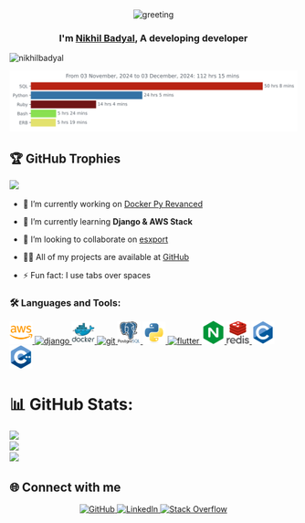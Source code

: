 <!--suppress ALL -->
<div align="center">
<img src="https://media1.tenor.com/m/nB37dEyQ_H4AAAAd/hey-cat.gif" align="center" style="width: 40%"  alt="greeting"/>
</div>  
<h3 align="center">I'm <a href="http://www.nikhilbadyal.com">Nikhil Badyal</a>, A developing developer</h3>

<p align="left"> <img src="https://komarev.com/ghpvc/?username=nikhilbadyal&label=Profile%20views&color=0e75b6&style=flat" alt="nikhilbadyal" /> </p>
<p align="left"> <img src="https://raw.githubusercontent.com/nikhilbadyal/nikhilbadyal/refs/heads/main/images/stat.svg" alt="Nikhil WakaTime Activity" /> </p>


## 🏆 GitHub Trophies
![](https://github-profile-trophy.vercel.app/?username=nikhilbadyal&theme=onedark&no-frame=false&no-bg=true&margin-w=4)


- 🔭 I’m currently working on [Docker Py Revanced](https://github.com/nikhilbadyal/docker-py-revanced)

- 🌱 I’m currently learning **Django & AWS Stack**

- 👯 I’m looking to collaborate on [esxport](https://github.com/nikhilbadyal/esxport)

- 👨‍💻 All of my projects are available at [GitHub](https://github.com/nikhilbadyal?tab=repositories&sort=)

- ⚡ Fun fact: I use tabs over spaces


<h3 align="left">🛠 Languages and Tools:</h3>
<p align="left"> 
   <a href="https://aws.amazon.com" target="_blank" rel="noreferrer"> 
   <img src="https://raw.githubusercontent.com/devicons/devicon/master/icons/amazonwebservices/amazonwebservices-plain-wordmark.svg" alt="aws" width="40" height="40"/> 
   </a>
   <a href="https://www.djangoproject.com/" target="_blank" rel="noreferrer"> 
   <img src="https://cdn.worldvectorlogo.com/logos/django.svg" alt="django" width="40" height="40"/> 
   </a> 
   <a href="https://www.docker.com/" target="_blank" rel="noreferrer"> 
   <img src="https://raw.githubusercontent.com/devicons/devicon/master/icons/docker/docker-original-wordmark.svg" alt="docker" width="40" height="40"/> 
   </a>
   <a href="https://git-scm.com/" target="_blank" rel="noreferrer"> 
   <img src="https://www.vectorlogo.zone/logos/git-scm/git-scm-icon.svg" alt="git" width="40" height="40"/> 
   </a> 
   <a href="https://www.postgresql.org" target="_blank" rel="noreferrer"> 
   <img src="https://raw.githubusercontent.com/devicons/devicon/master/icons/postgresql/postgresql-original-wordmark.svg" alt="postgresql" width="40" height="40"/> 
   </a> 
   <a href="https://www.python.org" target="_blank" rel="noreferrer"> 
   <img src="https://raw.githubusercontent.com/devicons/devicon/master/icons/python/python-original.svg" alt="python" width="40" height="40"/> 
   </a> 
   <a href="https://flutter.dev" target="_blank" rel="noreferrer"> 
   <img src="https://www.vectorlogo.zone/logos/flutterio/flutterio-icon.svg" alt="flutter" width="40" height="40"/> 
   </a>
   <a href="https://www.nginx.com" target="_blank" rel="noreferrer"> 
   <img src="https://raw.githubusercontent.com/devicons/devicon/master/icons/nginx/nginx-original.svg" alt="nginx" width="40" height="40"/> 
   </a>
   <a href="https://redis.io" target="_blank" rel="noreferrer"> 
   <img src="https://raw.githubusercontent.com/devicons/devicon/master/icons/redis/redis-original-wordmark.svg" alt="redis" width="40" height="40"/> 
   </a> 
   <a href="https://www.cprogramming.com/" target="_blank" rel="noreferrer"> 
   <img src="https://raw.githubusercontent.com/devicons/devicon/master/icons/c/c-original.svg" alt="c" width="40" height="40"/> 
   </a> 
   <a href="https://www.cprogramming.com/" target="_blank" rel="noreferrer"> 
   <img src="https://raw.githubusercontent.com/devicons/devicon/master/icons/cplusplus/cplusplus-original.svg" alt="c" width="40" height="40"/> 
   </a> 
</p>


# 📊 GitHub Stats:
![](https://github-readme-stats.vercel.app/api?username=nikhilbadyal&theme=dark&hide_border=false&include_all_commits=false&count_private=true)<br/>
![](https://github-readme-streak-stats.herokuapp.com/?user=nikhilbadyal&theme=dark&hide_border=false)<br/>
![](https://github-readme-stats.vercel.app/api/top-langs/?username=nikhilbadyal&theme=dark&hide_border=false&include_all_commits=false&count_private=true&layout=compact)


## 🌐 Connect with me
<div style="text-align: center;">
  <a href="https://github.com/nikhilbadyal" target="_blank" rel="noopener noreferrer">
    <img src="https://img.shields.io/badge/github-%2324292e.svg?&style=for-the-badge&logo=github&logoColor=white" alt="GitHub" style="margin-bottom: 5px;" />
  </a>
  <a href="https://linkedin.com/in/nikhilbadyal" target="_blank" rel="noopener noreferrer">
    <img src="https://img.shields.io/badge/linkedin-%231E77B5.svg?&style=for-the-badge&logo=linkedin&logoColor=white" alt="LinkedIn" style="margin-bottom: 5px;" />
  </a>
  <a href="https://stackoverflow.com/users/12136319/nikhil-badyal" target="_blank" rel="noopener noreferrer">
    <img src="https://img.shields.io/badge/stackoverflow-%23F28032.svg?&style=for-the-badge&logo=stackoverflow&logoColor=white" alt="Stack Overflow" style="margin-bottom: 5px;" />
  </a>
</div>
